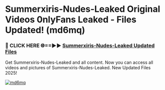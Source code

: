 # Summerxiris-Nudes-Leaked Original Videos 0nlyFans Leaked - Files Updated! (md6mq)

<h3>🔴 CLICK HERE 🌐==►► <a href="https://tinyurl.com/yc6ubb5a" rel="nofollow">Summerxiris-Nudes-Leaked Updated Files</a></h3>

Get Summerxiris-Nudes-Leaked and all content. Now you can access all videos and pictures of Summerxiris-Nudes-Leaked. New Updated Files 2025!

[![md6mq](https://i.imgur.com/7eu0CRL.gif)](https://tinyurl.com/yc6ubb5a)
